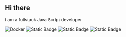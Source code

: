 ## Hi there

I am a fullstack Java Script developer

![Docker](https://img.shields.io/badge/docker-containers-%232496ED?style=flat&logo=docker)
![Static Badge](https://img.shields.io/badge/white-programming-white?style=flat&logo=react&label=react&color=%2361DAFB)
![Static Badge](https://img.shields.io/badge/node.js-programming-ffffff?style=flat&logo=node.js&color=%235FA04E)
![Static Badge](https://img.shields.io/badge/postgreSQL-database-ffffff?style=flat&logo=postgresql&color=%234169E1)



